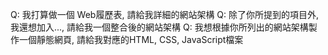 Q: 我打算做一個 Web履歷表, 請給我詳細的網站架構
Q: 除了你所提到的項目外, 我還想加入..., 請給我一個整合後的網站架構
Q: 我想根據你所列出的網站架構製作一個靜態網頁, 請給我對應的HTML, CSS, JavaScript檔案